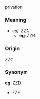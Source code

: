 privation
### Meaning
+ _adj_: ZZA
    + __eg__: ZZB

### Origin

ZZC

### Synonym

__eg__: ZZD

+ ZZE


